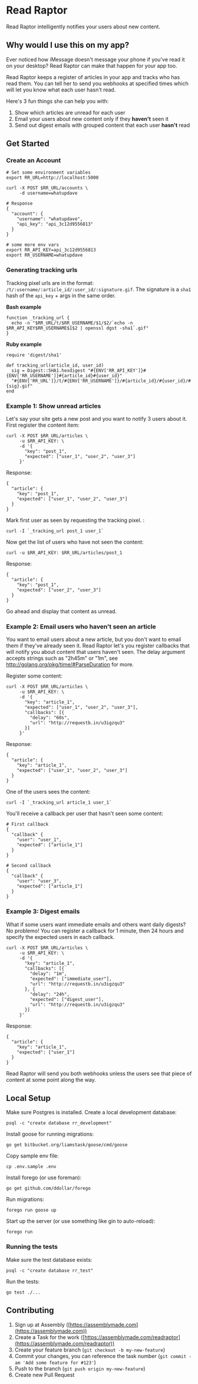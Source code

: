 # Read Raptor

Read Raptor intelligently notifies your users about new content.

## Why would I use this on my app?

Ever noticed how iMessage doesn't message your phone if you've read it on your desktop? Read Raptor can make that happen for your app too.

Read Raptor keeps a register of articles in your app and tracks who has read them. You can tell her to send you webhooks at specified times which will let you know what each user hasn't read.

Here's 3 fun things she can help you with:

1. Show which articles are unread for each user
2. Email your users about new content only if they **haven't** seen it
3. Send out digest emails with grouped content that each user **hasn't** read

## Get Started

### Create an Account

    # Set some environment variables
    export RR_URL=http://localhost:5000

    curl -X POST $RR_URL/accounts \
         -d username=whatupdave

    # Response
    {
      "account": {
        "username": "whatupdave",
        "api_key": "api_3c12d9556813"
      }
    }

    # some more env vars
    export RR_API_KEY=api_3c12d9556813
    export RR_USERNAME=whatupdave


### Generating tracking urls

Tracking pixel urls are in the format: `/t/:username/:article_id/:user_id/:signature.gif`. The signature is a `sha1` hash of the `api_key` + args in the same order.

**Bash example**

    function _tracking_url {
      echo -n "$RR_URL/t/$RR_USERNAME/$1/$2/`echo -n $RR_API_KEY$RR_USERNAME$1$2 | openssl dgst -sha1`.gif"
    }


**Ruby example**

    require 'digest/sha1'

    def tracking_url(article_id, user_id)
      sig = Digest::SHA1.hexdigest "#{ENV['RR_API_KEY']}#{ENV['RR_USERNAME']}#{article_id}#{user_id}"
      "#{ENV['RR_URL']}/t/#{ENV['RR_USERNAME']}/#{article_id}/#{user_id}/#{sig}.gif"
    end


### Example 1: Show unread articles

Let's say your site gets a new post and you want to notify 3 users about it. First register the content item:

    curl -X POST $RR_URL/articles \
         -u $RR_API_KEY: \
         -d '{
           "key": "post_1",
           "expected": ["user_1", "user_2", "user_3"]
         }'

Response:

    {
      "article": {
        "key": "post_1",
        "expected": ["user_1", "user_2", "user_3"]
      }
    }


Mark first user as seen by requesting the tracking pixel. :

    curl -I `_tracking_url post_1 user_1`

Now get the list of users who have not seen the content:

    curl -u $RR_API_KEY: $RR_URL/articles/post_1

Response:

    {
      "article": {
        "key": "post_1",
        "expected": ["user_2", "user_3"]
      }
    }

Go ahead and display that content as unread.

### Example 2: Email users who haven't seen an article

You want to email users about a new article, but you don't want to email them if they've already seen it. Read Raptor let's you register callbacks that will notify you about content that users haven't seen. The delay argument accepts strings such as "2h45m" or "1m", see http://golang.org/pkg/time/#ParseDuration for more.

Register some content:

    curl -X POST $RR_URL/articles \
         -u $RR_API_KEY: \
         -d '{
           "key": "article_1",
           "expected": ["user_1", "user_2", "user_3"],
           "callbacks": [{
             "delay": "60s",
             "url": "http://requestb.in/u3igzqu3"
           }]
         }'

Response:

    {
      "article": {
        "key": "article_1",
        "expected": ["user_1", "user_2", "user_3"]
      }
    }

One of the users sees the content:

    curl -I `_tracking_url article_1 user_1`

You'll receive a callback per user that hasn't seen some content:

    # First callback
    {
      "callback" {
        "user": "user_1",
        "expected": ["article_1"]
      }
    }

    # Second callback
    {
      "callback" {
        "user": "user_3",
        "expected": ["article_1"]
      }
    }

### Example 3: Digest emails

What if some users want immediate emails and others want daily digests? No problemo! You can register a callback for 1 minute, then 24 hours and specify the expected users in each callback.

    curl -X POST $RR_URL/articles \
         -u $RR_API_KEY: \
         -d '{
           "key": "article_1",
           "callbacks": [{
             "delay": "1m",
             "expected": ["immediate_user"],
             "url": "http://requestb.in/u3igzqu3"
           }, {
             "delay": "24h",
             "expected": ["digest_user"],
             "url": "http://requestb.in/u3igzqu3"
           }]
         }'

Response:

    {
      "article": {
        "key": "article_1",
        "expected": ["user_1"]
      }
    }

Read Raptor will send you both webhooks unless the users see that piece of content at some point along the way.

## Local Setup

Make sure Postgres is installed. Create a local development database:

    psql -c "create database rr_development"

Install goose for running migrations:

    go get bitbucket.org/liamstask/goose/cmd/goose

Copy sample env file:

    cp .env.sample .env

Install forego (or use foreman):

    go get github.com/ddollar/forego

Run migrations:

    forego run goose up

Start up the server (or use something like gin to auto-reload):

    forego run


### Running the tests

Make sure the test database exists:

    psql -c "create database rr_test"

Run the tests:

    go test ./...

## Contributing

1. Sign up at Assembly ([https://assemblymade.com](https://assemblymade.com))
2. Create a Task for the work ([https://assemblymade.com/readraptor](https://assemblymade.com/readraptor))
3. Create your feature branch (`git checkout -b my-new-feature`)
4. Commit your changes, you can reference the task number (`git commit -am 'Add some feature for #123'`)
5. Push to the branch (`git push origin my-new-feature`)
6. Create new Pull Request